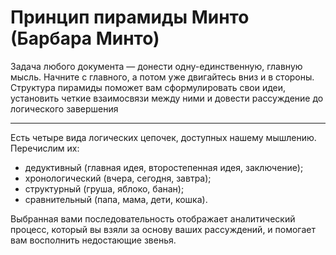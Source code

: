 # Принцип пирамиды Минто (Барбара Минто)


Задача любого документа — донести одну-единственную, главную мысль. Начните с главного, а потом уже двигайтесь вниз и в стороны. Структура пирамиды поможет вам сформулировать свои идеи, установить четкие взаимосвязи между ними и довести рассуждение до логического завершения

---

Есть четыре вида логических цепочек, доступных нашему мышлению. Перечислим их:

* дедуктивный (главная идея, второстепенная идея, заключение);
* хронологический (вчера, сегодня, завтра);
* структурный (груша, яблоко, банан);
* сравнительный (папа, мама, дети, кошка).

Выбранная вами последовательность отображает аналитический процесс, который вы взяли за основу ваших рассуждений, и помогает вам восполнить недостающие звенья. 
